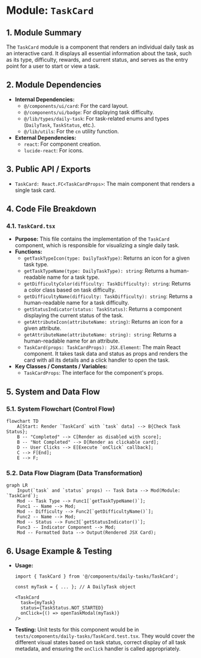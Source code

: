 # Module: `TaskCard`

## 1. Module Summary

The `TaskCard` module is a component that renders an individual daily task as an interactive card. It displays all essential information about the task, such as its type, difficulty, rewards, and current status, and serves as the entry point for a user to start or view a task.

## 2. Module Dependencies

* **Internal Dependencies:**
    * `@/components/ui/card`: For the card layout.
    * `@/components/ui/badge`: For displaying task difficulty.
    * `@/lib/types/daily-task`: For task-related enums and types (`DailyTask`, `TaskStatus`, etc.).
    * `@/lib/utils`: For the `cn` utility function.
* **External Dependencies:**
    * `react`: For component creation.
    * `lucide-react`: For icons.

## 3. Public API / Exports

* `TaskCard: React.FC<TaskCardProps>`: The main component that renders a single task card.

## 4. Code File Breakdown

### 4.1. `TaskCard.tsx`

* **Purpose:** This file contains the implementation of the `TaskCard` component, which is responsible for visualizing a single daily task.
* **Functions:**
    * `getTaskTypeIcon(type: DailyTaskType)`: Returns an icon for a given task type.
    * `getTaskTypeName(type: DailyTaskType): string`: Returns a human-readable name for a task type.
    * `getDifficultyColor(difficulty: TaskDifficulty): string`: Returns a color class based on task difficulty.
    * `getDifficultyName(difficulty: TaskDifficulty): string`: Returns a human-readable name for a task difficulty.
    * `getStatusIndicator(status: TaskStatus)`: Returns a component displaying the current status of the task.
    * `getAttributeIcon(attributeName: string)`: Returns an icon for a given attribute.
    * `getAttributeName(attributeName: string): string`: Returns a human-readable name for an attribute.
    * `TaskCard(props: TaskCardProps): JSX.Element`: The main React component. It takes task data and status as props and renders the card with all its details and a click handler to open the task.
* **Key Classes / Constants / Variables:**
    * `TaskCardProps`: The interface for the component's props.

## 5. System and Data Flow

### 5.1. System Flowchart (Control Flow)

```mermaid
flowchart TD
    A[Start: Render `TaskCard` with `task` data] --> B{Check Task Status};
    B -- "Completed" --> C[Render as disabled with score];
    B -- "Not Completed" --> D[Render as clickable card];
    D -- User Clicks --> E[Execute `onClick` callback];
    C --> F[End];
    E --> F;
```

### 5.2. Data Flow Diagram (Data Transformation)

```mermaid
graph LR
    Input(`task` and `status` props) -- Task Data --> Mod(Module: `TaskCard`);
    Mod -- Task Type --> Func1[`getTaskTypeName()`];
    Func1 -- Name --> Mod;
    Mod -- Difficulty --> Func2[`getDifficultyName()`];
    Func2 -- Name --> Mod;
    Mod -- Status --> Func3[`getStatusIndicator()`];
    Func3 -- Indicator Component --> Mod;
    Mod -- Formatted Data --> Output(Rendered JSX Card);
```

## 6. Usage Example & Testing

* **Usage:**
  ```tsx
  import { TaskCard } from '@/components/daily-tasks/TaskCard';

  const myTask = { ... }; // A DailyTask object

  <TaskCard
    task={myTask}
    status={TaskStatus.NOT_STARTED}
    onClick={() => openTaskModal(myTask)}
  />
  ```
* **Testing:** Unit tests for this component would be in `tests/components/daily-tasks/TaskCard.test.tsx`. They would cover the different visual states based on task status, correct display of all task metadata, and ensuring the `onClick` handler is called appropriately.
